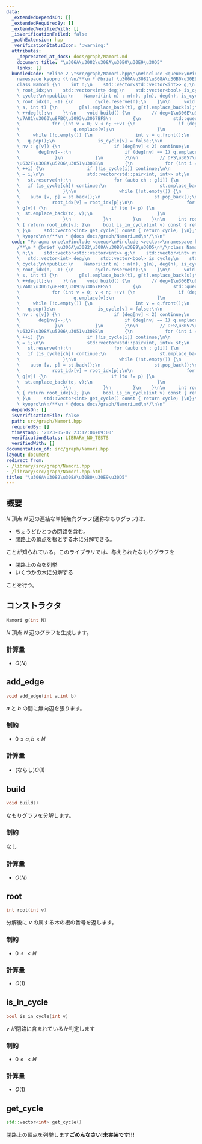 ```yaml
---
data:
  _extendedDependsOn: []
  _extendedRequiredBy: []
  _extendedVerifiedWith: []
  _isVerificationFailed: false
  _pathExtension: hpp
  _verificationStatusIcon: ':warning:'
  attributes:
    _deprecated_at_docs: docs/graph/Namori.md
    document_title: "\u306A\u3082\u308A\u30B0\u30E9\u30D5"
    links: []
  bundledCode: "#line 2 \"src/graph/Namori.hpp\"\n#include <queue>\n#include <vector>\n\
    namespace kyopro {\n\n/**\n * @brief \u306A\u3082\u308A\u30B0\u30E9\u30D5\n*/\n\
    class Namori {\n    int n;\n    std::vector<std::vector<int>> g;\n    std::vector<int>\
    \ root_idx;\n    std::vector<int> deg;\n    std::vector<bool> is_cycle;\n    std::vector<int>\
    \ cycle;\n\npublic:\n    Namori(int n) : n(n), g(n), deg(n), is_cycle(n, true),\
    \ root_idx(n, -1) {\n        cycle.reserve(n);\n    }\n\n     void add_edge(int\
    \ s, int t) {\n        g[s].emplace_back(t), g[t].emplace_back(s);\n        ++deg[s],\
    \ ++deg[t];\n    }\n\n    void build() {\n        // deg=1\u306E\u9802\u70B9\u3092\
    \u7A81\u3063\u8FBC\u3093\u3067BFS\n        {\n            std::queue<int> q;\n\
    \            for (int v = 0; v < n; ++v) {\n                if (deg[v] == 1) {\n\
    \                    q.emplace(v);\n                }\n            }\n       \
    \     while (!q.empty()) {\n                int v = q.front();\n             \
    \   q.pop();\n                is_cycle[v] = false;\n\n                for (auto\
    \ nv : g[v]) {\n                    if (deg[nv] < 2) continue;\n             \
    \       deg[nv]--;\n                    if (deg[nv] == 1) q.emplace(nv);\n   \
    \             }\n            }\n        }\n\n        // DFS\u3057\u3066ID\u3092\
    \u632F\u308A\u5206\u3051\u308B\n        {\n            for (int i = 0; i < n;\
    \ ++i) {\n                if (!is_cycle[i]) continue;\n\n                root_idx[i]\
    \ = i;\n\n                std::vector<std::pair<int, int>> st;\n             \
    \   st.reserve(n);\n                for (auto ch : g[i]) {\n                 \
    \   if (is_cycle[ch]) continue;\n                    st.emplace_back(ch, i);\n\
    \                }\n\n                while (!st.empty()) {\n                \
    \    auto [v, p] = st.back();\n                    st.pop_back();\n\n        \
    \            root_idx[v] = root_idx[p];\n\n                    for (auto to :\
    \ g[v]) {\n                        if (to != p) {\n                          \
    \  st.emplace_back(to, v);\n                        }\n                    }\n\
    \                }\n            }\n        }\n    }\n\n     int root(int v) const\
    \ { return root_idx[v]; }\n     bool is_in_cycle(int v) const { return is_cycle[v];\
    \ }\n     std::vector<int> get_cycle() const { return cycle; }\n};\n};  // namespace\
    \ kyopro\n\n/**\n * @docs docs/graph/Namori.md\n*/\n\n"
  code: "#pragma once\n#include <queue>\n#include <vector>\nnamespace kyopro {\n\n\
    /**\n * @brief \u306A\u3082\u308A\u30B0\u30E9\u30D5\n*/\nclass Namori {\n    int\
    \ n;\n    std::vector<std::vector<int>> g;\n    std::vector<int> root_idx;\n \
    \   std::vector<int> deg;\n    std::vector<bool> is_cycle;\n    std::vector<int>\
    \ cycle;\n\npublic:\n    Namori(int n) : n(n), g(n), deg(n), is_cycle(n, true),\
    \ root_idx(n, -1) {\n        cycle.reserve(n);\n    }\n\n     void add_edge(int\
    \ s, int t) {\n        g[s].emplace_back(t), g[t].emplace_back(s);\n        ++deg[s],\
    \ ++deg[t];\n    }\n\n    void build() {\n        // deg=1\u306E\u9802\u70B9\u3092\
    \u7A81\u3063\u8FBC\u3093\u3067BFS\n        {\n            std::queue<int> q;\n\
    \            for (int v = 0; v < n; ++v) {\n                if (deg[v] == 1) {\n\
    \                    q.emplace(v);\n                }\n            }\n       \
    \     while (!q.empty()) {\n                int v = q.front();\n             \
    \   q.pop();\n                is_cycle[v] = false;\n\n                for (auto\
    \ nv : g[v]) {\n                    if (deg[nv] < 2) continue;\n             \
    \       deg[nv]--;\n                    if (deg[nv] == 1) q.emplace(nv);\n   \
    \             }\n            }\n        }\n\n        // DFS\u3057\u3066ID\u3092\
    \u632F\u308A\u5206\u3051\u308B\n        {\n            for (int i = 0; i < n;\
    \ ++i) {\n                if (!is_cycle[i]) continue;\n\n                root_idx[i]\
    \ = i;\n\n                std::vector<std::pair<int, int>> st;\n             \
    \   st.reserve(n);\n                for (auto ch : g[i]) {\n                 \
    \   if (is_cycle[ch]) continue;\n                    st.emplace_back(ch, i);\n\
    \                }\n\n                while (!st.empty()) {\n                \
    \    auto [v, p] = st.back();\n                    st.pop_back();\n\n        \
    \            root_idx[v] = root_idx[p];\n\n                    for (auto to :\
    \ g[v]) {\n                        if (to != p) {\n                          \
    \  st.emplace_back(to, v);\n                        }\n                    }\n\
    \                }\n            }\n        }\n    }\n\n     int root(int v) const\
    \ { return root_idx[v]; }\n     bool is_in_cycle(int v) const { return is_cycle[v];\
    \ }\n     std::vector<int> get_cycle() const { return cycle; }\n};\n};  // namespace\
    \ kyopro\n\n/**\n * @docs docs/graph/Namori.md\n*/\n\n"
  dependsOn: []
  isVerificationFile: false
  path: src/graph/Namori.hpp
  requiredBy: []
  timestamp: '2023-05-07 23:12:04+09:00'
  verificationStatus: LIBRARY_NO_TESTS
  verifiedWith: []
documentation_of: src/graph/Namori.hpp
layout: document
redirect_from:
- /library/src/graph/Namori.hpp
- /library/src/graph/Namori.hpp.html
title: "\u306A\u3082\u308A\u30B0\u30E9\u30D5"
---
```

## 概要
$N$ 頂点 $N$ 辺の連結な単純無向グラフ(通称なもりグラフ)は、
- ちょうどひとつの閉路を含む。
- 閉路上の頂点を根とする木に分解できる。

ことが知られている。このライブラリでは、与えられたなもりグラフを
- 閉路上の点を列挙
- いくつかの木に分解する

ことを行う。

## コンストラクタ
```cpp
Namori g(int N)
```
$N$ 頂点 $N$ 辺のグラフを生成します。

### 計算量
- $O(N)$

## add_edge
```cpp
void add_edge(int a,int b)
```
$a$ と $b$ の間に無向辺を張ります。

### 制約
- $0\leq a,b<N$

### 計算量
- (ならし)$O(1)$

## build
```cpp
void build()
```
なもりグラフを分解します。

### 制約
なし

### 計算量
- $O(N)$

## root
```cpp
int root(int v)
```

分解後に $v$ の属する木の根の番号を返します。
### 制約
- $0\leq<N$

### 計算量
- $O(1)$

## is_in_cycle
```cpp
bool is_in_cycle(int v)
```
$v$ が閉路に含まれているか判定します

### 制約
- $0\leq<N$

### 計算量
- $O(1)$

## get_cycle
```cpp
std::vector<int> get_cycle()
```
閉路上の頂点を列挙します**ごめんなさい!未実装です!!!**